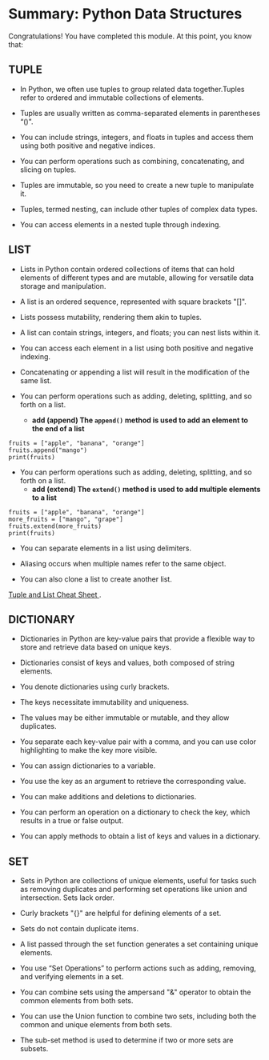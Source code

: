 # Summary: Python Data Structures

Congratulations! You have completed this module. At this point, you know that: 

## TUPLE

- In Python, we often use tuples to group related data together.Tuples refer to ordered and immutable collections of elements.

- Tuples are usually written as comma-separated elements in parentheses “()".

- You can include strings, integers, and floats in tuples and access them using both positive and negative indices.

- You can perform operations such as combining, concatenating, and slicing on tuples.

- Tuples are immutable, so you need to create a new tuple to manipulate it.

- Tuples, termed nesting, can include other tuples of complex data types.

- You can access elements in a nested tuple through indexing.
  

## LIST

- Lists in Python contain ordered collections of items that can hold elements of different types and are mutable, allowing for versatile data storage and manipulation.

- A list is an ordered sequence, represented with square brackets "[]".

- Lists possess mutability, rendering them akin to tuples.

- A list can contain strings, integers, and floats; you can nest lists within it.

- You can access each element in a list using both positive and negative indexing.

- Concatenating or appending a list will result in the modification of the same list.

- You can perform operations such as adding, deleting, splitting, and so forth on a list.

  - **add (append) The `append()` method is used to add an element to the end of a list**
```
fruits = ["apple", "banana", "orange"] 
fruits.append("mango") 
print(fruits)
```

- You can perform operations such as adding, deleting, splitting, and so forth on a list.
  - **add (extend) The `extend()` method is used to add multiple elements to a list**
```
fruits = ["apple", "banana", "orange"] 
more_fruits = ["mango", "grape"] 
fruits.extend(more_fruits) 
print(fruits)
```
- You can separate elements in a list using delimiters.

- Aliasing occurs when multiple names refer to the same object.

- You can also clone a list to create another list.

[Tuple and List Cheat Sheet ](https://author-ide.skills.network/render?token=eyJhbGciOiJIUzI1NiIsInR5cCI6IkpXVCJ9.eyJtZF9pbnN0cnVjdGlvbnNfdXJsIjoiaHR0cHM6Ly9jZi1jb3Vyc2VzLWRhdGEuczMudXMuY2xvdWQtb2JqZWN0LXN0b3JhZ2UuYXBwZG9tYWluLmNsb3VkL0lCTURldmVsb3BlclNraWxsc05ldHdvcmstUFkwMTAxRU4tU2tpbGxzTmV0d29yay9sYWJzL2hhbmRvdXRzL0NoZWF0X1NoZWV0X1dlZWstMi5tZD90PTE3NTAzMTY5NDIiLCJ0b29sX3R5cGUiOiJpbnN0cnVjdGlvbmFsLWxhYiIsImF0bGFzX2ZpbGVfaWQiOjEwODI1LCJhZG1pbiI6ZmFsc2UsImlhdCI6MTc1NzQ0ODMwNX0.pZ4GmPcAY2wsZmQWF5y2cIYhvRZUL5gJ2JM47q3JjGY).

## DICTIONARY

- Dictionaries in Python are key-value pairs that provide a flexible way to store and retrieve data based on unique keys.

- Dictionaries consist of keys and values, both composed of string elements.

- You denote dictionaries using curly brackets.

- The keys necessitate immutability and uniqueness.

- The values may be either immutable or mutable, and they allow duplicates.

- You separate each key-value pair with a comma, and you can use color highlighting to make the key more visible.

- You can assign dictionaries to a variable.

- You use the key as an argument to retrieve the corresponding value.

- You can make additions and deletions to dictionaries.

- You can perform an operation on a dictionary to check the key, which results in a true or false output.

- You can apply methods to obtain a list of keys and values in a dictionary.


## SET

- Sets in Python are collections of unique elements, useful for tasks such as removing duplicates and performing set operations like union and intersection. Sets lack order.

- Curly brackets "{}" are helpful for defining elements of a set.

- Sets do not contain duplicate items.

- A list passed through the set function generates a set containing unique elements.

- You use “Set Operations” to perform actions such as adding, removing, and verifying elements in a set.

- You can combine sets using the ampersand "&" operator to obtain the common elements from both sets.

- You can use the Union function to combine two sets, including both the common and unique elements from both sets.

- The sub-set method is used to determine if two or more sets are subsets.

